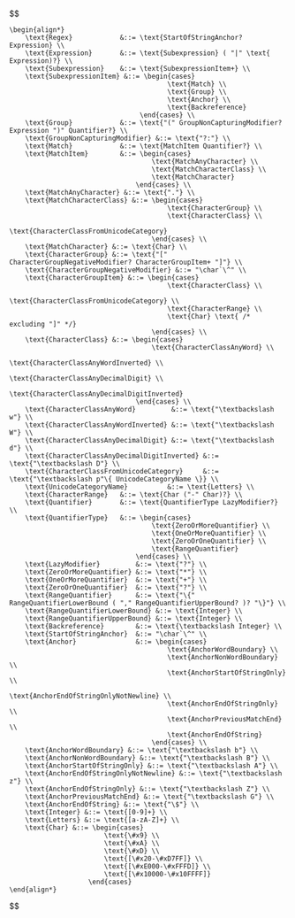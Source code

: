 $$

	\begin{align*}
		\text{Regex} 			&::= \text{StartOfStringAnchor? Expression} \\
		\text{Expression} 		&::= \text{Subexpression} ( "|" \text{ Expression)?} \\
		\text{Subexpression}	&::= \text{SubexpressionItem+} \\
		\text{SubexpressionItem} &::= \begin{cases}
											\text{Match} \\
											\text{Group} \\
											\text{Anchor} \\
											\text{Backreference}
									 \end{cases} \\
		\text{Group} 			&::= \text{"(" GroupNonCapturingModifier? Expression ")" Quantifier?} \\
		\text{GroupNonCapturingModifier} &::= \text{"?:"} \\
		\text{Match} 			&::= \text{MatchItem Quantifier?} \\
		\text{MatchItem} 		&::= \begin{cases}
										\text{MatchAnyCharacter} \\
										\text{MatchCharacterClass} \\
										\text{MatchCharacter}
									\end{cases} \\
		\text{MatchAnyCharacter} &::= \text{"."} \\
		\text{MatchCharacterClass} &::= \begin{cases}
											\text{CharacterGroup} \\
											\text{CharacterClass} \\
											\text{CharacterClassFromUnicodeCategory}
										\end{cases} \\
		\text{MatchCharacter} &::= \text{Char} \\
		\text{CharacterGroup} &::= \text{"[" CharacterGroupNegativeModifier? CharacterGroupItem+ "]"} \\
		\text{CharacterGroupNegativeModifier} &::= "\char`\^" \\
		\text{CharacterGroupItem} &::= \begin{cases}
											\text{CharacterClass} \\
											\text{CharacterClassFromUnicodeCategory} \\
											\text{CharacterRange} \\
											\text{Char} \text{ /* excluding "]" */}
										\end{cases} \\
		\text{CharacterClass} &::= \begin{cases}
										\text{CharacterClassAnyWord} \\
										\text{CharacterClassAnyWordInverted} \\
										\text{CharacterClassAnyDecimalDigit} \\
										\text{CharacterClassAnyDecimalDigitInverted}
									\end{cases} \\
		\text{CharacterClassAnyWord} 		 &::= \text{"\textbackslash w"} \\
		\text{CharacterClassAnyWordInverted} &::= \text{"\textbackslash W"} \\
		\text{CharacterClassAnyDecimalDigit} &::= \text{"\textbackslash d"} \\
		\text{CharacterClassAnyDecimalDigitInverted} &::= \text{"\textbackslash D"} \\
		\text{CharacterClassFromUnicodeCategory} 	 &::= \text{"\textbackslash p"\{ UnicodeCategoryName \}} \\
		\text{UnicodeCategoryName} 			&::= \text{Letters} \\
		\text{CharacterRange} 	&::= \text{Char ("-" Char)?} \\
		\text{Quantifier} 		&::= \text{QuantifierType LazyModifier?} \\
		\text{QuantifierType} 	&::= \begin{cases}
										\text{ZeroOrMoreQuantifier} \\
										\text{OneOrMoreQuantifier} \\
										\text{ZeroOrOneQuantifier} \\
										\text{RangeQuantifier}
									\end{cases} \\
		\text{LazyModifier} 		&::= \text{"?"} \\
		\text{ZeroOrMoreQuantifier} &::= \text{"*"} \\
		\text{OneOrMoreQuantifier}  &::= \text{"+"} \\
		\text{ZeroOrOneQuantifier}  &::= \text{"?"} \\
		\text{RangeQuantifier} 		&::= \text{"\{" RangeQuantifierLowerBound ( "," RangeQuantifierUpperBound? )? "\}"} \\
		\text{RangeQuantifierLowerBound} &::= \text{Integer} \\
		\text{RangeQuantifierUpperBound} &::= \text{Integer} \\
		\text{Backreference} 		&::= \text{\textbackslash Integer} \\
		\text{StartOfStringAnchor}  &::= "\char`\^" \\
		\text{Anchor} 				&::= \begin{cases}
											\text{AnchorWordBoundary} \\
											\text{AnchorNonWordBoundary} \\
											\text{AnchorStartOfStringOnly} \\
											\text{AnchorEndOfStringOnlyNotNewline} \\
											\text{AnchorEndOfStringOnly} \\
											\text{AnchorPreviousMatchEnd} \\
											\text{AnchorEndOfString}
										\end{cases} \\
		\text{AnchorWordBoundary} &::= \text{"\textbackslash b"} \\
		\text{AnchorNonWordBoundary} &::= \text{"\textbackslash B"} \\
		\text{AnchorStartOfStringOnly} &::= \text{"\textbackslash A"} \\
		\text{AnchorEndOfStringOnlyNotNewline} &::= \text{"\textbackslash z"} \\
		\text{AnchorEndOfStringOnly} &::= \text{"\textbackslash Z"} \\
		\text{AnchorPreviousMatchEnd} &::= \text{"\textbackslash G"} \\
		\text{AnchorEndOfString} &::= \text{"\$"} \\
		\text{Integer} &::= \text{[0-9]+} \\
		\text{Letters} &::= \text{[a-zA-Z]+} \\
		\text{Char} &::= \begin{cases}
							\text{\#x9} \\
							\text{\#xA} \\
							\text{\#xD} \\
							\text{[\#x20-\#xD7FF]} \\
							\text{[\#xE000-\#xFFFD]} \\
							\text{[\#x10000-\#x10FFFF]}
						\end{cases}
	\end{align*}
$$
